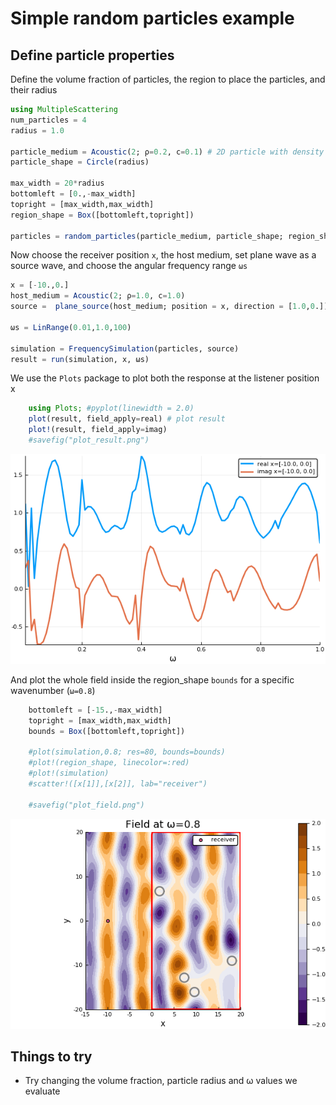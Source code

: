 # Simple random particles example

## Define particle properties
Define the volume fraction of particles, the region to place the particles, and their radius
```julia
using MultipleScattering
num_particles = 4
radius = 1.0

particle_medium = Acoustic(2; ρ=0.2, c=0.1) # 2D particle with density ρ = 0.2 and soundspeed c = 0.1
particle_shape = Circle(radius)

max_width = 20*radius
bottomleft = [0.,-max_width]
topright = [max_width,max_width]
region_shape = Box([bottomleft,topright])

particles = random_particles(particle_medium, particle_shape; region_shape = region_shape, num_particles = num_particles)
```

Now choose the receiver position `x`, the host medium, set plane wave as a source wave, and choose the angular frequency range `ωs`
```julia
x = [-10.,0.]
host_medium = Acoustic(2; ρ=1.0, c=1.0)
source =  plane_source(host_medium; position = x, direction = [1.0,0.])

ωs = LinRange(0.01,1.0,100)

simulation = FrequencySimulation(particles, source)
result = run(simulation, x, ωs)
```

We use the `Plots` package to plot both the response at the listener position x

```julia
    using Plots; #pyplot(linewidth = 2.0)
    plot(result, field_apply=real) # plot result
    plot!(result, field_apply=imag)
    #savefig("plot_result.png")
```
![Plot of response against wavenumber](plot_result.png)

And plot the whole field inside the region_shape `bounds` for a specific wavenumber (`ω=0.8`)
```julia
    bottomleft = [-15.,-max_width]
    topright = [max_width,max_width]
    bounds = Box([bottomleft,topright])

    #plot(simulation,0.8; res=80, bounds=bounds)
    #plot!(region_shape, linecolor=:red)
    #plot!(simulation)
    #scatter!([x[1]],[x[2]], lab="receiver")

    #savefig("plot_field.png")
```
![Plot real part of acoustic field](plot_field.png)
## Things to try
- Try changing the volume fraction, particle radius and ω values we evaluate

